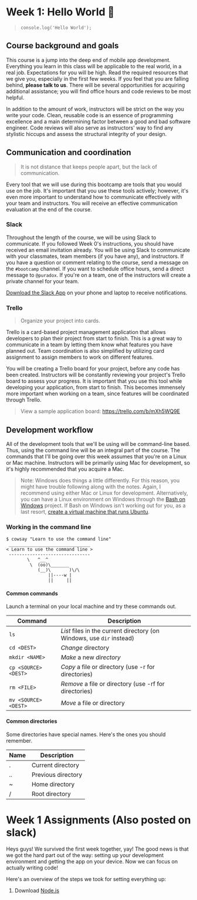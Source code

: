 # Week 1: Hello World :wave:
 > `console.log('Hello World');`

## Course background and goals

This course is a jump into the deep end of mobile app development.
Everything you learn in this class will be applicable to the real world,
in a real job. Expectations for you will be high. Read the required
resources that we give you, especially in the first few weeks. If you
feel that you are falling behind, **please talk to us**. There will be
several opportunities for acquiring additional assistance; you will find
office hours and code reviews to be most helpful.

In addition to the amount of work, instructors will be strict on the way
you write your code. Clean, reusable code is an essence of programming
excellence and a main determining factor between a good and bad software
engineer. Code reviews will also serve as instructors' way to find any
stylistic hiccups and assess the structural integrity of your design.


## Communication and coordination
 > It is not distance that keeps people apart, but the lack of communication.

Every tool that we will use during this bootcamp are tools that you would
use on the job. It's important that you use these tools actively; however,
it's even more important to understand how to communicate effectively with
your team and instructors. You will receive an effective communication
evaluation at the end of the course.


### Slack

Throughout the length of the course, we will be using Slack to communicate.
If you followed Week 0's instructions, you should have received an email
invitation already. You will be using Slack to communicate with your classmates,
team members (if you have any), and instructors. If you have a question or
comment relating to the course, send a message on the `#bootcamp` channel. If
you want to schedule office hours, send a direct message to `@puradox`. If
you're on a team, one of the instructors will create a private channel for your
team.

[Download the Slack App](https://slack.com/get) on your phone and laptop to
receive notifications.


### Trello
 > Organize your project into cards.

Trello is a card-based project management application that allows developers
to plan their project from start to finish. This is a great way to communicate
in a team by letting them know what features you have planned out. Team
coordination is also simplified by utilizing card assignment to assign members
to work on different features.

You will be creating a Trello board for your project, before any code has been
created. Instructors will be constantly reviewing your project's Trello board
to assess your progress. It is important that you use this tool while developing
your application, from start to finish. This becomes immensely more important
when working on a team, since features will be coordinated through Trello.

 > View a sample application board: https://trello.com/b/mXh5WQ9E


## Development workflow

All of the development tools that we'll be using will be command-line based.
Thus, using the command line will be an integral part of the course. The commands
that I'll be going over this week assumes that you're on a Linux or Mac machine.
Instructors will be primarily using Mac for development, so it's highly
recommended that you acquire a Mac.

 > Note: Windows does things a little differently. For this reason, you might have
 trouble following along with the notes. Again, I recommend using either Mac or
 Linux for development. Alternatively, you can have a Linux environment on Windows
 through the [Bash on Windows](https://msdn.microsoft.com/en-us/commandline/wsl/about)
 project. If Bash on Windows isn't working out for you, as a last resort,
 [create a virtual machine that runs Ubuntu](https://linus.nci.nih.gov/bdge/installUbuntu.html).

### Working in the command line
```
$ cowsay "Learn to use the command line"
 _______________________________
< Learn to use the command line >
 -------------------------------
        \   ^__^
         \  (oo)\_______
            (__)\       )\/\
                ||----w |
                ||     ||
```

#### Common commands

Launch a terminal on your local machine and try these commands out.

Command                        | Description
------------------------------ | -----------
`ls`                           | *List* files in the current directory (on Windows, use `dir` instead)
`cd <DEST>`                    | *Change* directory
`mkdir <NAME>`                 | *Make* a new *directory*
`cp <SOURCE> <DEST>`           | *Copy* a file or directory (use -r for directories)
`rm <FILE>`                    | *Remove* a file or directory (use -rf for directories)
`mv <SOURCE> <DEST>`           | *Move* a file or directory


#### Common directories

Some directories have special names. Here's the ones you should remember.

Name | Description
---- | -----------
.    | Current directory
..   | Previous directory
~    | Home directory
/    | Root directory

# Week 1 Assignments (Also posted on slack)

Heys guys! We survived the first week together, yay! The good news is that we got
the hard part out of the way: setting up your development environment and getting
the app on your device. Now we can focus on actually writing code!

Here's an overview of the steps we took for setting everything up:
1. Download [Node.js]()
